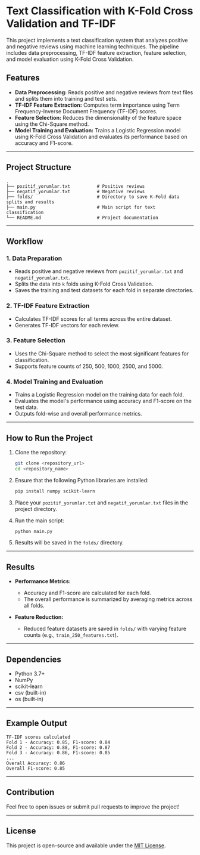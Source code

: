 # Text Classification with K-Fold Cross Validation and TF-IDF

This project implements a text classification system that analyzes positive and negative reviews using machine learning techniques. The pipeline includes data preprocessing, TF-IDF feature extraction, feature selection, and model evaluation using K-Fold Cross Validation.

## Features
- **Data Preprocessing:** Reads positive and negative reviews from text files and splits them into training and test sets.
- **TF-IDF Feature Extraction:** Computes term importance using Term Frequency-Inverse Document Frequency (TF-IDF) scores.
- **Feature Selection:** Reduces the dimensionality of the feature space using the Chi-Square method.
- **Model Training and Evaluation:** Trains a Logistic Regression model using K-Fold Cross Validation and evaluates its performance based on accuracy and F1-score.

---

## Project Structure
```
.
├── pozitif_yorumlar.txt          # Positive reviews
├── negatif_yorumlar.txt          # Negative reviews
├── folds/                        # Directory to save K-Fold data splits and results
├── main.py                       # Main script for text classification
└── README.md                     # Project documentation
```

---

## Workflow

### 1. Data Preparation
- Reads positive and negative reviews from `pozitif_yorumlar.txt` and `negatif_yorumlar.txt`.
- Splits the data into `k` folds using K-Fold Cross Validation.
- Saves the training and test datasets for each fold in separate directories.

### 2. TF-IDF Feature Extraction
- Calculates TF-IDF scores for all terms across the entire dataset.
- Generates TF-IDF vectors for each review.

### 3. Feature Selection
- Uses the Chi-Square method to select the most significant features for classification.
- Supports feature counts of 250, 500, 1000, 2500, and 5000.

### 4. Model Training and Evaluation
- Trains a Logistic Regression model on the training data for each fold.
- Evaluates the model's performance using accuracy and F1-score on the test data.
- Outputs fold-wise and overall performance metrics.

---

## How to Run the Project

1. Clone the repository:
   ```bash
   git clone <repository_url>
   cd <repository_name>
   ```

2. Ensure that the following Python libraries are installed:
   ```bash
   pip install numpy scikit-learn
   ```

3. Place your `pozitif_yorumlar.txt` and `negatif_yorumlar.txt` files in the project directory.

4. Run the main script:
   ```bash
   python main.py
   ```

5. Results will be saved in the `folds/` directory.

---

## Results
- **Performance Metrics:**
  - Accuracy and F1-score are calculated for each fold.
  - The overall performance is summarized by averaging metrics across all folds.

- **Feature Reduction:**
  - Reduced feature datasets are saved in `folds/` with varying feature counts (e.g., `train_250_features.txt`).

---

## Dependencies
- Python 3.7+
- NumPy
- scikit-learn
- csv (built-in)
- os (built-in)

---

## Example Output
```
TF-IDF scores calculated
Fold 1 - Accuracy: 0.85, F1-score: 0.84
Fold 2 - Accuracy: 0.88, F1-score: 0.87
Fold 3 - Accuracy: 0.86, F1-score: 0.85
...
Overall Accuracy: 0.86
Overall F1-score: 0.85
```

---

## Contribution
Feel free to open issues or submit pull requests to improve the project!

---

## License
This project is open-source and available under the [MIT License](LICENSE).
